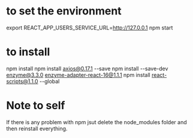
# to set the environment 

export REACT_APP_USERS_SERVICE_URL=http://127.0.0.1
npm start

# to install

npm install
npm install axios@0.17.1 --save
npm install --save-dev enzyme@3.3.0 enzyme-adapter-react-16@1.1.1
npm install react-scripts@1.1.0 --global

# Note to self

If there is any problem with npm jsut delete the node_modules folder and then reinstall everything.
